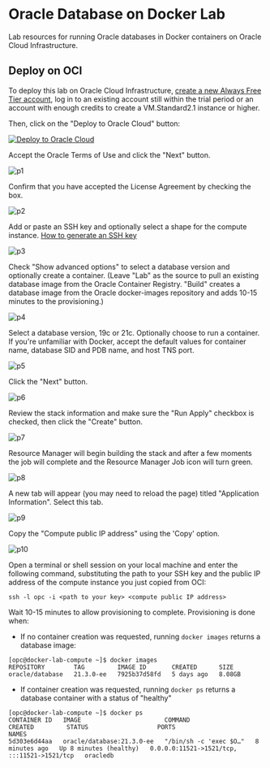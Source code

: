 # Oracle Database on Docker Lab
Lab resources for running Oracle databases in Docker containers on Oracle Cloud Infrastructure.

## Deploy on OCI
To deploy this lab on Oracle Cloud Infrastructure, [create a new Always Free Tier account](https://signup.cloud.oracle.com/?language=en&intcmp=:ow:o:p:feb:0916FreePageBannerButton&sourceType=:ow:o:p:nav:0916BCButton%2B:ow:o:p:feb:0916FreePageBannerButton), log in to an existing account still within the trial period or an account with enough credits to create a VM.Standard2.1 instance or higher.

Then, click on the "Deploy to Oracle Cloud" button:

[![Deploy to Oracle Cloud](https://oci-resourcemanager-plugin.plugins.oci.oraclecloud.com/latest/deploy-to-oracle-cloud.svg)](https://cloud.oracle.com/resourcemanager/stacks/create?zipUrl=https://github.com/oraclesean/docker-lab/releases/download/v1.0/master.zip)

Accept the Oracle Terms of Use and click the "Next" button.

![p1](/images/p1.png)

Confirm that you have accepted the License Agreement by checking the box.

![p2](/images/p2.png)

Add or paste an SSH key and optionally select a shape for the compute instance.  [How to generate an SSH key](https://docs.oracle.com/en/cloud/cloud-at-customer/occ-get-started/generate-ssh-key-pair.html)

![p3](/images/p3.png)

Check "Show advanced options" to select a database version and optionally create a container. (Leave "Lab" as the source to pull an existing database image from the Oracle Container Registry. "Build" creates a database image from the Oracle docker-images repository and adds 10-15 minutes to the provisioning.)

![p4](/images/p4.png)

Select a database version, 19c or 21c. Optionally choose to run a container. If you're unfamiliar with Docker, accept the default values for container name, database SID and PDB name, and host TNS port.

![p5](/images/p5.png)

Click the "Next" button.

![p6](/images/p6.png)

Review the stack information and make sure the "Run Apply" checkbox is checked, then click the "Create" button.

![p7](/images/p7.png)

Resource Manager will begin building the stack and after a few moments the job will complete and the Resource Manager Job icon will turn green.

![p8](/images/p8.png)

A new tab will appear (you may need to reload the page) titled "Application Information". Select this tab.

![p9](/images/p9.png)

Copy the "Compute public IP address" using the 'Copy' option.

![p10](/images/p10.png)

Open a terminal or shell session on your local machine and enter the following command, substituting the path to your SSH key and the public IP address of the compute instance you just copied from OCI:

```
ssh -l opc -i <path to your key> <compute public IP address>
```

Wait 10-15 minutes to allow provisioning to complete. Provisioning is done when:
* If no container creation was requested, running `docker images` returns a database image:

```
[opc@docker-lab-compute ~]$ docker images
REPOSITORY        TAG         IMAGE ID       CREATED      SIZE
oracle/database   21.3.0-ee   7925b37d58fd   5 days ago   8.08GB
```

* If container creation was requested, running `docker ps` returns a database container with a status of "healthy"

```
[opc@docker-lab-compute ~]$ docker ps
CONTAINER ID   IMAGE                       COMMAND                  CREATED         STATUS                   PORTS                                         NAMES
5d303e6d44aa   oracle/database:21.3.0-ee   "/bin/sh -c 'exec $O…"   8 minutes ago   Up 8 minutes (healthy)   0.0.0.0:11521->1521/tcp, :::11521->1521/tcp   oracledb
```

